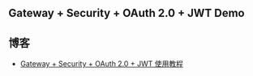 ## Gateway + Security + OAuth 2.0 + JWT Demo

## 博客

- [Gateway + Security + OAuth 2.0 + JWT 使用教程](https://www.techgrow.cn/posts/2cb9090c.html#3%E3%80%81Gateway-Security-OAuth-2-0-JWT)
